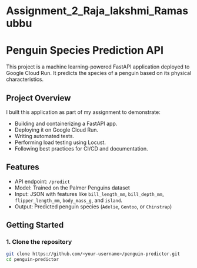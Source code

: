 # Assignment_2_Raja_lakshmi_Ramasubbu

#  Penguin Species Prediction API

This project is a machine learning-powered FastAPI application deployed to Google Cloud Run. It predicts the species of a penguin based on its physical characteristics.

##  Project Overview

I built this application as part of my assignment to demonstrate:
- Building and containerizing a FastAPI app.
- Deploying it on Google Cloud Run.
- Writing automated tests.
- Performing load testing using Locust.
- Following best practices for CI/CD and documentation.

##  Features

- API endpoint: `/predict`
- Model: Trained on the Palmer Penguins dataset
- Input: JSON with features like `bill_length_mm`, `bill_depth_mm`, `flipper_length_mm`, `body_mass_g`, and `island`.
- Output: Predicted penguin species (`Adelie`, `Gentoo`, or `Chinstrap`)

##  Getting Started

### 1. Clone the repository
```bash
git clone https://github.com/<your-username>/penguin-predictor.git
cd penguin-predictor
